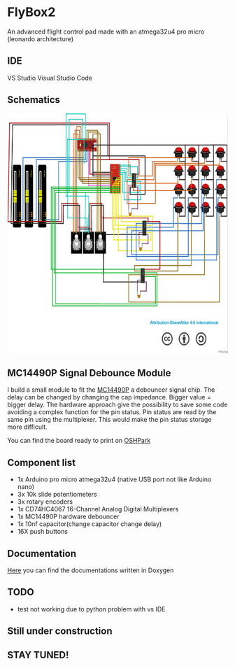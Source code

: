 # FlyBox2
An advanced flight control pad made with an atmega32u4 pro micro (leonardo architecture)

## IDE
VS Studio Visual Studio Code 

## Schematics

<p align="center">
<img src="https://github.com/mancio/FlyBox2/blob/master/fritzing/project/main_wiring.jpg" width="850" height="550" />
</p>

## MC14490P Signal Debounce Module

I build a small module to fit the [MC14490P](https://www.onsemi.com/pub/Collateral/MC14490-D.PDF) a debouncer signal chip. The delay can be changed by changing the cap impedance. Bigger value = bigger delay.
The hardware approach give the possibility to save some code avoiding a complex function for the pin status. Pin status are read by the same pin using the multiplexer. This would make the pin status storage more difficult.

You can find the board ready to print on [OSHPark](https://oshpark.com/shared_projects/8fIAeRlI)

## Component list

* 1x Arduino pro micro atmega32u4 (native USB port not like Arduino nano)
* 3x 10k slide potentiometers
* 3x rotary encoders 
* 1x CD74HC4067 16-Channel Analog Digital Multiplexers
* 1x MC14490P hardware debouncer
* 1x 10nf capacitor(change capacitor change delay)
* 16X push buttons

## Documentation

[Here](https://github.com/mancio/FlyBox2/tree/master/docs/doxygen) you can find the documentations written in Doxygen 

## TODO

* test not working due to python problem with vs IDE

## Still under construction 
## STAY TUNED!
